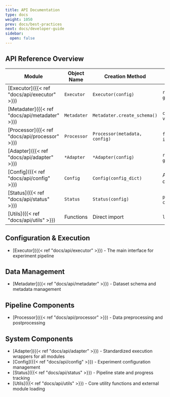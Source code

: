 ```yaml
---
title: API Documentation
type: docs
weight: 1050
prev: docs/best-practices
next: docs/developer-guide
sidebar:
  open: false
---
```



## API Reference Overview

| Module | Object Name | Creation Method | Main Methods |
|--------|-------------|-----------------|--------------|
| [Executor]({{< ref "docs/api/executor" >}}) | `Executor` | `Executor(config)` | `run()`, `get_result()`, `get_timing()` |
| [Metadater]({{< ref "docs/api/metadater" >}}) | `Metadater` | `Metadater.create_schema()` | `create_schema()`, `validate_schema()` |
| [Processor]({{< ref "docs/api/processor" >}}) | `Processor` | `Processor(metadata, config)` | `fit()`, `transform()`, `inverse_transform()` |
| [Adapter]({{< ref "docs/api/adapter" >}}) | `*Adapter` | `*Adapter(config)` | `run()`, `set_input()`, `get_result()` |
| [Config]({{< ref "docs/api/config" >}}) | `Config` | `Config(config_dict)` | Auto-processing during init |
| [Status]({{< ref "docs/api/status" >}}) | `Status` | `Status(config)` | `put()`, `get_result()`, `create_snapshot()` |
| [Utils]({{< ref "docs/api/utils" >}}) | Functions | Direct import | `load_external_module()` |

## Configuration & Execution
- [Executor]({{< ref "docs/api/executor" >}}) - The main interface for experiment pipeline

## Data Management
- [Metadater]({{< ref "docs/api/metadater" >}}) - Dataset schema and metadata management

## Pipeline Components
- [Processor]({{< ref "docs/api/processor" >}}) - Data preprocessing and postprocessing

## System Components
- [Adapter]({{< ref "docs/api/adapter" >}}) - Standardized execution wrappers for all modules
- [Config]({{< ref "docs/api/config" >}}) - Experiment configuration management
- [Status]({{< ref "docs/api/status" >}}) - Pipeline state and progress tracking
- [Utils]({{< ref "docs/api/utils" >}}) - Core utility functions and external module loading